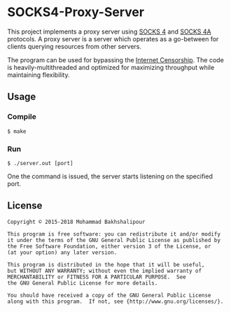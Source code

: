 # SOCKS4-Proxy-Server

This project implements a proxy server using [SOCKS 4](https://en.wikipedia.org/wiki/SOCKS#SOCKS4) and [SOCKS 4A](https://en.wikipedia.org/wiki/SOCKS#SOCKS4a) protocols. A proxy server is a server which operates as a go-between for clients querying resources from other servers. 

The program can be used for bypassing the [Internet Censorship](https://en.wikipedia.org/wiki/Internet_censorship_in_Iran). The code is heavily-multithreaded and optimized for maximizing throughput while maintaining flexibility. 

## Usage

### Compile 

    $ make

### Run 
    $ ./server.out [port]
One the command is issued, the server starts listening on the specified port. 

## License
    Copyright © 2015-2018 Mohammad Bakhshalipour

    This program is free software: you can redistribute it and/or modify
    it under the terms of the GNU General Public License as published by
    the Free Software Foundation, either version 3 of the License, or
    (at your option) any later version.

    This program is distributed in the hope that it will be useful,
    but WITHOUT ANY WARRANTY; without even the implied warranty of
    MERCHANTABILITY or FITNESS FOR A PARTICULAR PURPOSE.  See
    the GNU General Public License for more details.

    You should have received a copy of the GNU General Public License
    along with this program.  If not, see {http://www.gnu.org/licenses/}.
    
